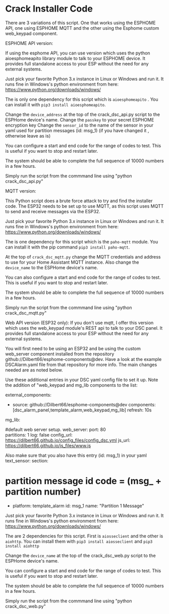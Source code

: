 # Crack Installer Code

There are 3 variations of this script. One that works using the ESPHOME API, one using ESPHOME MQTT and the other using the Esphome custom web_keypad component.

ESPHOME API version:

If using the esphome API, you can use version which uses the python aioesphomeapito library module to talk to your ESPHOME device. It provides full standalone access to your ESP without the need for any external systems.

Just pick your favorite Python 3.x instance in Linux or Windows and run it. It runs fine in Windows's python environment from here: https://www.python.org/downloads/windows/

The is only one dependency for this script which is  `aioesphomeapito` .
You can install it with `pip3 install aioesphomeapito`.

Change the `device_address` at the top of the crack_dsc_api.py script to the ESPHome device's name.
Change the `passkey` to your secret ESPHOME encryption key
Change the `sensor_id` to the name of the sensor in your yaml used for partition messages (id: msg_1) (if you have changed it , otherwise leave as is)

You can configure a start and end code for the range of codes to test. This is useful if you want to stop and restart later.

The system should be able to complete the full sequence of 10000 numbers in a few hours. 

Simply run the script from the commmand line using "python crack_dsc_api.py"


MQTT version: 

This Python script does a brute force attack to try and find the installer code. 
The ESP32 needs to be set up to use MQTT, as this script uses MQTT to send and receive messages via the ESP32.

Just pick your favorite Python 3.x instance in Linux or Windows and run it. It runs fine in Windows's python environment from here: https://www.python.org/downloads/windows/

The is one dependency for this script which is the `paho-mqtt` module.
You can install it with the pip command `pip3 install paho-mqtt`.

At the top of `crack_dsc_mqtt.py` change the MQTT credentials and address to use for your Home Assistant MQTT instance.  Also change the `device_name` to the ESPHome device's name.

You can also configure a start and end code for the range of codes to test. This is useful if you want to stop and restart later.

The system should be able to complete the full sequence of 10000 numbers in a few hours. 

Simply run the script from the commmand line using "python crack_dsc_mqtt.py"



Web API version (ESP32 only):
If you don't use mqtt, I offer this version which uses the web_keypad module's REST api to talk to your DSC panel. It provides full standalone access to your ESP without the need for any external systems.

You will first need to be using an ESP32 and be using the custom web_server component installed from the repository github://Dilbert66/esphome-components@dev. Have a look at the example DSCAlarm.yaml file from that repository for more info.  The main changes needed are as noted below.

Use these additional entries in your DSC yaml config file to set it up. Note the addition of "web_keypad and mg_lib components to the list:

external_components:
  - source: github://Dilbert66/esphome-components@dev 
    components: [dsc_alarm_panel,template_alarm,web_keypad,mg_lib] 
    refresh: 10s

mg_lib:

#default web server setup.
web_server:
  port: 80  
  partitions: 1
  log: false
  config_url: https://dilbert66.github.io/config_files/config_dsc.yml
  js_url: https://dilbert66.github.io/js_files/www.js

Also make sure that you also have this entry  (id: msg_1) in your yaml text_sensor: section:

# partition message id code = (msg_ + partition number) 
  - platform: template_alarm
    id: msg_1
    name: "Partition 1 Message"

Just pick your favorite Python 3.x instance in Linux or Windows and run it. It runs fine in Windows's python environment from here: https://www.python.org/downloads/windows/

The are 2 dependencies for this script. First is `aiosseclient` and the other is `aiohttp`.
You can install them with `pip3 install aiosseclient` and `pip3 install aiohttp`

Change the `device_name` at the top of the crack_dsc_web.py script to the ESPHome device's name.

You can configure a start and end code for the range of codes to test. This is useful if you want to stop and restart later.

The system should be able to complete the full sequence of 10000 numbers in a few hours. 

Simply run the script from the commmand line using "python crack_dsc_web.py"

